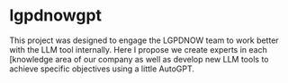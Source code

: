 # lgpdnowgpt
This project was designed to engage the LGPDNOW team to work better with the LLM tool internally.  Here I propose we create experts in each [knowledge area of our company as well as develop new LLM tools to achieve specific objectives using a little AutoGPT.
